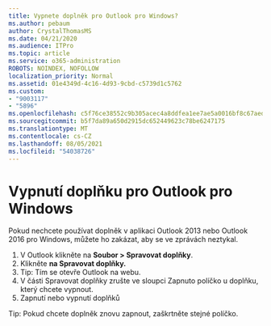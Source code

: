 ```yaml
---
title: Vypnete doplněk pro Outlook pro Windows?
ms.author: pebaum
author: CrystalThomasMS
ms.date: 04/21/2020
ms.audience: ITPro
ms.topic: article
ms.service: o365-administration
ROBOTS: NOINDEX, NOFOLLOW
localization_priority: Normal
ms.assetid: 01e4349d-4c16-4d93-9cbd-c5739d1c5762
ms.custom:
- "9003117"
- "5896"
ms.openlocfilehash: c5f76ce38552c9b305acec4a8ddfea1ee7ae5a0016bf8c67aed1d7e7c2c3449b
ms.sourcegitcommit: b5f7da89a650d2915dc652449623c78be6247175
ms.translationtype: MT
ms.contentlocale: cs-CZ
ms.lasthandoff: 08/05/2021
ms.locfileid: "54038726"
---
```

# <a name="turn-an-add-in-off-for-outlook-for-windows"></a>Vypnutí doplňku pro Outlook pro Windows

Pokud nechcete používat doplněk v aplikaci Outlook 2013 nebo Outlook 2016 pro Windows, můžete ho zakázat, aby se ve zprávách neztykal.  

1. V Outlook klikněte na **Soubor > Spravovat doplňky**.
2. Klikněte  **na Spravovat doplňky.**
3. Tip: Tím se otevře Outlook na webu.
4. V části Spravovat doplňky zrušte ve  sloupci Zapnuto políčko u doplňku, který chcete vypnout.
5. Zapnutí nebo vypnutí doplňků

Tip: Pokud chcete doplněk znovu zapnout, zaškrtněte stejné políčko.
